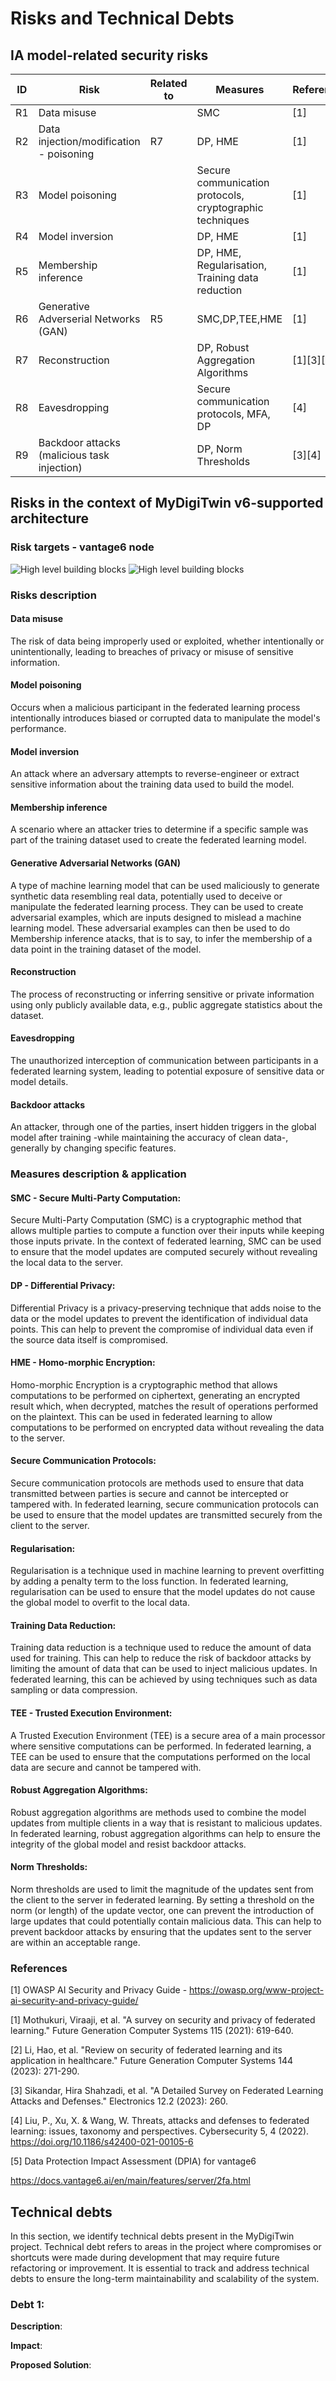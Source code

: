 Risks and Technical Debts 
=========================


## IA model-related security risks

| ID | Risk | Related to | Measures | References |
|--|--|--|--|--|
| R1 | Data misuse |  |SMC  |[1] |
| R2 | Data injection/modification - poisoning | R7 |DP, HME  |[1] |
| R3 | Model poisoning |  |Secure communication protocols, cryptographic techniques|[1] |
| R4 | Model inversion |  |DP, HME  |[1] |
| R5 | Membership inference |  |DP, HME, Regularisation, Training data reduction  |[1] |
| R6 | Generative Adverserial Networks (GAN)|R5  |SMC,DP,TEE,HME |[1] |
| R7 | Reconstruction |  |DP, Robust Aggregation Algorithms  |[1][3][4] |
| R8 | Eavesdropping |  |Secure communication protocols, MFA, DP |[4] |
| R9 | Backdoor attacks (malicious task injection) |  |DP, Norm Thresholds  |[3][4] |


## Risks in the context of MyDigiTwin v6-supported architecture

### Risk targets - vantage6 node
![High level building blocks](./images/vantage/Risk-L3-Components-client.drawio.png)
![High level building blocks](./images/vantage/Risk-L3-Components-server.drawio.png)


### Risks description

#### Data misuse

The risk of data being improperly used or exploited, whether intentionally or unintentionally, leading to breaches of privacy or misuse of sensitive information.

#### Model poisoning

Occurs when a malicious participant in the federated learning process intentionally introduces biased or corrupted data to manipulate the model's performance.

#### Model inversion

An attack where an adversary attempts to reverse-engineer or extract sensitive information about the training data used to build the model.

#### Membership inference

A scenario where an attacker tries to determine if a specific sample was part of the training dataset used to create the federated learning model.

#### Generative Adversarial Networks (GAN)

A type of machine learning model that can be used maliciously to generate synthetic data resembling real data, potentially used to deceive or manipulate the federated learning process. They can be used to create adversarial examples, which are inputs designed to mislead a machine learning model. These adversarial examples can then be used to do Membership inference atacks, that is to say, to infer the membership of a data point in the training dataset of the model.

#### Reconstruction

The process of reconstructing or inferring sensitive or private information using only publicly available data, e.g., public aggregate statistics about the dataset.

#### Eavesdropping

The unauthorized interception of communication between participants in a federated learning system, leading to potential exposure of sensitive data or model details.

#### Backdoor attacks

An attacker, through one of the parties, insert hidden triggers in the global model after training -while maintaining the accuracy of clean data-, generally by changing specific features.

### Measures description & application






#### SMC - Secure Multi-Party Computation: 
Secure Multi-Party Computation (SMC) is a cryptographic method that allows multiple parties to compute a function over their inputs while keeping those inputs private. In the context of federated learning, SMC can be used to ensure that the model updates are computed securely without revealing the local data to the server.

#### DP - Differential Privacy: 
Differential Privacy is a privacy-preserving technique that adds noise to the data or the model updates to prevent the identification of individual data points. This can help to prevent the compromise of individual data even if the source data itself is compromised.

#### HME - Homo-morphic Encryption: 
Homo-morphic Encryption is a cryptographic method that allows computations to be performed on ciphertext, generating an encrypted result which, when decrypted, matches the result of operations performed on the plaintext. This can be used in federated learning to allow computations to be performed on encrypted data without revealing the data to the server.

#### Secure Communication Protocols: 
Secure communication protocols are methods used to ensure that data transmitted between parties is secure and cannot be intercepted or tampered with. In federated learning, secure communication protocols can be used to ensure that the model updates are transmitted securely from the client to the server.

#### Regularisation: 
Regularisation is a technique used in machine learning to prevent overfitting by adding a penalty term to the loss function. In federated learning, regularisation can be used to ensure that the model updates do not cause the global model to overfit to the local data.

#### Training Data Reduction: 
Training data reduction is a technique used to reduce the amount of data used for training. This can help to reduce the risk of backdoor attacks by limiting the amount of data that can be used to inject malicious updates. In federated learning, this can be achieved by using techniques such as data sampling or data compression.

#### TEE - Trusted Execution Environment: 
A Trusted Execution Environment (TEE) is a secure area of a main processor where sensitive computations can be performed. In federated learning, a TEE can be used to ensure that the computations performed on the local data are secure and cannot be tampered with.

#### Robust Aggregation Algorithms: 
Robust aggregation algorithms are methods used to combine the model updates from multiple clients in a way that is resistant to malicious updates. In federated learning, robust aggregation algorithms can help to ensure the integrity of the global model and resist backdoor attacks.

#### Norm Thresholds: 
Norm thresholds are used to limit the magnitude of the updates sent from the client to the server in federated learning. By setting a threshold on the norm (or length) of the update vector, one can prevent the introduction of large updates that could potentially contain malicious data. This can help to prevent backdoor attacks by ensuring that the updates sent to the server are within an acceptable range.



### References

[1] OWASP AI Security and Privacy Guide - https://owasp.org/www-project-ai-security-and-privacy-guide/

[1] Mothukuri, Viraaji, et al. "A survey on security and privacy of federated learning." Future Generation Computer Systems 115 (2021): 619-640.

[2] Li, Hao, et al. "Review on security of federated learning and its application in healthcare." Future Generation Computer Systems 144 (2023): 271-290.

[3] Sikandar, Hira Shahzadi, et al. "A Detailed Survey on Federated Learning Attacks and Defenses." Electronics 12.2 (2023): 260.

[4] Liu, P., Xu, X. & Wang, W. Threats, attacks and defenses to federated learning: issues, taxonomy and perspectives. Cybersecurity 5, 4 (2022). https://doi.org/10.1186/s42400-021-00105-6

[5] Data Protection Impact Assessment (DPIA) for vantage6

https://docs.vantage6.ai/en/main/features/server/2fa.html




## Technical debts

In this section, we identify technical debts present in the MyDigiTwin project. Technical debt refers to areas in the project where compromises or shortcuts were made during development that may require future refactoring or improvement. It is essential to track and address technical debts to ensure the long-term maintainability and scalability of the system.

### Debt 1: 

**Description**: 

**Impact**: 

**Proposed Solution**: 




